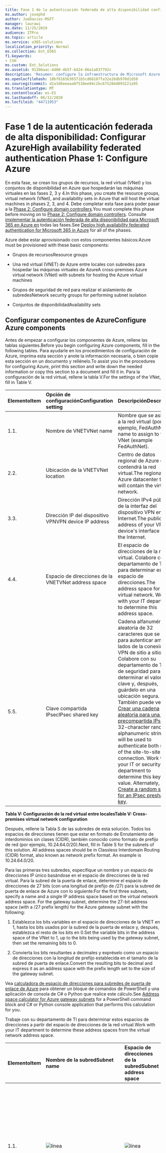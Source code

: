 ```yaml
---
title: Fase 1 de la autenticación federada de alta disponibilidad configurar Azure
ms.author: josephd
author: JoeDavies-MSFT
manager: laurawi
ms.date: 11/25/2019
audience: ITPro
ms.topic: article
ms.service: o365-solutions
localization_priority: Normal
ms.collection: Ent_O365
f1.keywords:
- CSH
ms.custom: Ent_Solutions
ms.assetid: 91266aac-4d00-4b5f-b424-86a1a837792c
description: 'Resumen: configure la infraestructura de Microsoft Azure para hospedar la autenticación federada de alta disponibilidad para Microsoft 365.'
ms.openlocfilehash: 10bf8165b36571b5cd68107fa32e26db970d1d58
ms.sourcegitcommit: d2a3d6eeeaa07510ee94c2bc675284d893221a95
ms.translationtype: MT
ms.contentlocale: es-ES
ms.lasthandoff: 06/12/2020
ms.locfileid: "44711953"
---
```

# <a name="high-availability-federated-authentication-phase-1-configure-azure"></a><span data-ttu-id="6eea3-103">Fase 1 de la autenticación federada de alta disponibilidad: Configurar Azure</span><span class="sxs-lookup"><span data-stu-id="6eea3-103">High availability federated authentication Phase 1: Configure Azure</span></span>

<span data-ttu-id="6eea3-104">En esta fase, se crean los grupos de recursos, la red virtual (VNet) y los conjuntos de disponibilidad en Azure que hospedarán las máquinas virtuales en las fases 2, 3 y 4.</span><span class="sxs-lookup"><span data-stu-id="6eea3-104">In this phase, you create the resource groups, virtual network (VNet), and availability sets in Azure that will host the virtual machines in phases 2, 3, and 4.</span></span> <span data-ttu-id="6eea3-105">Debe completar esta fase para poder pasar a la [Phase 2: Configure domain controllers](high-availability-federated-authentication-phase-2-configure-domain-controllers.md).</span><span class="sxs-lookup"><span data-stu-id="6eea3-105">You must complete this phase before moving on to [Phase 2: Configure domain controllers](high-availability-federated-authentication-phase-2-configure-domain-controllers.md).</span></span> <span data-ttu-id="6eea3-106">Consulte [implementar la autenticación federada de alta disponibilidad para Microsoft 365 en Azure en](deploy-high-availability-federated-authentication-for-office-365-in-azure.md) todas las fases.</span><span class="sxs-lookup"><span data-stu-id="6eea3-106">See [Deploy high availability federated authentication for Microsoft 365 in Azure](deploy-high-availability-federated-authentication-for-office-365-in-azure.md) for all of the phases.</span></span>
  
<span data-ttu-id="6eea3-107">Azure debe estar aprovisionado con estos componentes básicos:</span><span class="sxs-lookup"><span data-stu-id="6eea3-107">Azure must be provisioned with these basic components:</span></span>
  
- <span data-ttu-id="6eea3-108">Grupos de recursos</span><span class="sxs-lookup"><span data-stu-id="6eea3-108">Resource groups</span></span>
    
- <span data-ttu-id="6eea3-109">Una red virtual (VNET) de Azure entre locales con subredes para hospedar las máquinas virtuales de Azure</span><span class="sxs-lookup"><span data-stu-id="6eea3-109">A cross-premises Azure virtual network (VNet) with subnets for hosting the Azure virtual machines</span></span>
    
- <span data-ttu-id="6eea3-110">Grupos de seguridad de red para realizar el aislamiento de subredes</span><span class="sxs-lookup"><span data-stu-id="6eea3-110">Network security groups for performing subnet isolation</span></span>
    
- <span data-ttu-id="6eea3-111">Conjuntos de disponibilidad</span><span class="sxs-lookup"><span data-stu-id="6eea3-111">Availability sets</span></span>
    
## <a name="configure-azure-components"></a><span data-ttu-id="6eea3-112">Configurar componentes de Azure</span><span class="sxs-lookup"><span data-stu-id="6eea3-112">Configure Azure components</span></span>

<span data-ttu-id="6eea3-113">Antes de empezar a configurar los componentes de Azure, rellene las tablas siguientes.</span><span class="sxs-lookup"><span data-stu-id="6eea3-113">Before you begin configuring Azure components, fill in the following tables.</span></span> <span data-ttu-id="6eea3-114">Para ayudarle en los procedimientos de configuración de Azure, imprima esta sección y anote la información necesaria, o bien copie esta sección en un documento y rellénelo.</span><span class="sxs-lookup"><span data-stu-id="6eea3-114">To assist you in the procedures for configuring Azure, print this section and write down the needed information or copy this section to a document and fill it in.</span></span> <span data-ttu-id="6eea3-115">Para la configuración de la red virtual, rellene la tabla V.</span><span class="sxs-lookup"><span data-stu-id="6eea3-115">For the settings of the VNet, fill in Table V.</span></span>
  
|<span data-ttu-id="6eea3-116">**Elemento**</span><span class="sxs-lookup"><span data-stu-id="6eea3-116">**Item**</span></span>|<span data-ttu-id="6eea3-117">**Opción de configuración**</span><span class="sxs-lookup"><span data-stu-id="6eea3-117">**Configuration setting**</span></span>|<span data-ttu-id="6eea3-118">**Descripción**</span><span class="sxs-lookup"><span data-stu-id="6eea3-118">**Description**</span></span>|<span data-ttu-id="6eea3-119">**Valor**</span><span class="sxs-lookup"><span data-stu-id="6eea3-119">**Value**</span></span>|
|:-----|:-----|:-----|:-----|
|<span data-ttu-id="6eea3-120">1.</span><span class="sxs-lookup"><span data-stu-id="6eea3-120">1.</span></span>  <br/> |<span data-ttu-id="6eea3-121">Nombre de VNET</span><span class="sxs-lookup"><span data-stu-id="6eea3-121">VNet name</span></span>  <br/> |<span data-ttu-id="6eea3-122">Nombre que se asignará a la red virtual (por ejemplo, FedAuthNet).</span><span class="sxs-lookup"><span data-stu-id="6eea3-122">A name to assign to the VNet (example FedAuthNet).</span></span>  <br/> |![línea](./media/Common-Images/TableLine.png)  <br/> |
|<span data-ttu-id="6eea3-124">2.</span><span class="sxs-lookup"><span data-stu-id="6eea3-124">2.</span></span>  <br/> |<span data-ttu-id="6eea3-125">Ubicación de la VNET</span><span class="sxs-lookup"><span data-stu-id="6eea3-125">VNet location</span></span>  <br/> |<span data-ttu-id="6eea3-126">Centro de datos regional de Azure que contendrá la red virtual.</span><span class="sxs-lookup"><span data-stu-id="6eea3-126">The regional Azure datacenter that will contain the virtual network.</span></span>  <br/> |![línea](./media/Common-Images/TableLine.png)  <br/> |
|<span data-ttu-id="6eea3-128">3.</span><span class="sxs-lookup"><span data-stu-id="6eea3-128">3.</span></span>  <br/> |<span data-ttu-id="6eea3-129">Dirección IP del dispositivo VPN</span><span class="sxs-lookup"><span data-stu-id="6eea3-129">VPN device IP address</span></span>  <br/> |<span data-ttu-id="6eea3-130">Dirección IPv4 pública de la interfaz del dispositivo VPN en Internet.</span><span class="sxs-lookup"><span data-stu-id="6eea3-130">The public IPv4 address of your VPN device's interface on the Internet.</span></span>  <br/> |![línea](./media/Common-Images/TableLine.png)  <br/> |
|<span data-ttu-id="6eea3-132">4.</span><span class="sxs-lookup"><span data-stu-id="6eea3-132">4.</span></span>  <br/> |<span data-ttu-id="6eea3-133">Espacio de direcciones de la VNET</span><span class="sxs-lookup"><span data-stu-id="6eea3-133">VNet address space</span></span>  <br/> |<span data-ttu-id="6eea3-p103">El espacio de direcciones de la red virtual. Colabore con su departamento de TI para determinar este espacio de direcciones.</span><span class="sxs-lookup"><span data-stu-id="6eea3-p103">The address space for the virtual network. Work with your IT department to determine this address space.</span></span>  <br/> |![línea](./media/Common-Images/TableLine.png)  <br/> |
|<span data-ttu-id="6eea3-137">5.</span><span class="sxs-lookup"><span data-stu-id="6eea3-137">5.</span></span>  <br/> |<span data-ttu-id="6eea3-138">Clave compartida IPsec</span><span class="sxs-lookup"><span data-stu-id="6eea3-138">IPsec shared key</span></span>  <br/> |<span data-ttu-id="6eea3-p104">Cadena alfanumérica aleatoria de 32 caracteres que se usará para autenticar ambos lados de la conexión VPN de sitio a sitio. Colabore con su departamento de TI o de seguridad para determinar el valor de la clave y, después, guárdelo en una ubicación segura. También puede ver [Crear una cadena aleatoria para una clave precompartida IPsec](https://social.technet.microsoft.com/wiki/contents/articles/32330.create-a-random-string-for-an-ipsec-preshared-key.aspx).  </span><span class="sxs-lookup"><span data-stu-id="6eea3-p104">A 32-character random, alphanumeric string that will be used to authenticate both sides of the site-to-site VPN connection. Work with your IT or security department to determine this key value. Alternately, see [Create a random string for an IPsec preshared key](https://social.technet.microsoft.com/wiki/contents/articles/32330.create-a-random-string-for-an-ipsec-preshared-key.aspx).  </span></span><br/> |![línea](./media/Common-Images/TableLine.png)  <br/> |
   
 <span data-ttu-id="6eea3-143">**Tabla V: Configuración de la red virtual entre locales**</span><span class="sxs-lookup"><span data-stu-id="6eea3-143">**Table V: Cross-premises virtual network configuration**</span></span>
  
<span data-ttu-id="6eea3-p105">Después, rellene la Tabla S de las subredes de esta solución. Todos los espacios de direcciones tienen que estar en formato de Enrutamiento de interdominios sin clases (CIDR), también conocido como formato de prefijo de red (por ejemplo, 10.24.64.0/20).</span><span class="sxs-lookup"><span data-stu-id="6eea3-p105">Next, fill in Table S for the subnets of this solution. All address spaces should be in Classless Interdomain Routing (CIDR) format, also known as network prefix format. An example is 10.24.64.0/20.</span></span>
  
<span data-ttu-id="6eea3-p106">Para las primeras tres subredes, especifique un nombre y un espacio de direcciones IP único basándose en el espacio de direcciones de la red virtual. Para la subred de la puerta de enlace, determine el espacio de direcciones de 27 bits (con una longitud de prefijo de /27) para la subred de puerta de enlace de Azure con lo siguiente:</span><span class="sxs-lookup"><span data-stu-id="6eea3-p106">For the first three subnets, specify a name and a single IP address space based on the virtual network address space. For the gateway subnet, determine the 27-bit address space (with a /27 prefix length) for the Azure gateway subnet with the following:</span></span>
  
1. <span data-ttu-id="6eea3-149">Establezca los bits variables en el espacio de direcciones de la VNET en 1, hasta los bits usados por la subred de la puerta de enlace y, después, establezca el resto de los bits en 0.</span><span class="sxs-lookup"><span data-stu-id="6eea3-149">Set the variable bits in the address space of the VNet to 1, up to the bits being used by the gateway subnet, then set the remaining bits to 0.</span></span>
    
2. <span data-ttu-id="6eea3-150">Convierta los bits resultantes a decimales y expréselo como un espacio de direcciones con la longitud de prefijo establecida en el tamaño de la subred de puerta de enlace.</span><span class="sxs-lookup"><span data-stu-id="6eea3-150">Convert the resulting bits to decimal and express it as an address space with the prefix length set to the size of the gateway subnet.</span></span>
    
<span data-ttu-id="6eea3-151">Vea [calculadora de espacio de direcciones para subredes de puerta de enlace de Azure](https://gallery.technet.microsoft.com/scriptcenter/Address-prefix-calculator-a94b6eed) para obtener un bloque de comandos de PowerShell y una aplicación de consola de C# o Python que realice este cálculo.</span><span class="sxs-lookup"><span data-stu-id="6eea3-151">See [Address space calculator for Azure gateway subnets](https://gallery.technet.microsoft.com/scriptcenter/Address-prefix-calculator-a94b6eed) for a PowerShell command block and C# or Python console application that performs this calculation for you.</span></span>
  
<span data-ttu-id="6eea3-152">Trabaje con su departamento de TI para determinar estos espacios de direcciones a partir del espacio de direcciones de la red virtual.</span><span class="sxs-lookup"><span data-stu-id="6eea3-152">Work with your IT department to determine these address spaces from the virtual network address space.</span></span>
  
|<span data-ttu-id="6eea3-153">**Elemento**</span><span class="sxs-lookup"><span data-stu-id="6eea3-153">**Item**</span></span>|<span data-ttu-id="6eea3-154">**Nombre de la subred**</span><span class="sxs-lookup"><span data-stu-id="6eea3-154">**Subnet name**</span></span>|<span data-ttu-id="6eea3-155">**Espacio de direcciones de la subred**</span><span class="sxs-lookup"><span data-stu-id="6eea3-155">**Subnet address space**</span></span>|<span data-ttu-id="6eea3-156">**Finalidad**</span><span class="sxs-lookup"><span data-stu-id="6eea3-156">**Purpose**</span></span>|
|:-----|:-----|:-----|:-----|
|<span data-ttu-id="6eea3-157">1.</span><span class="sxs-lookup"><span data-stu-id="6eea3-157">1.</span></span>  <br/> |![línea](./media/Common-Images/TableLine.png)  <br/> |![línea](./media/Common-Images/TableLine.png)  <br/> |<span data-ttu-id="6eea3-160">La subred usada por el controlador de dominio de Active Directory Domain Services (AD DS) y las máquinas virtuales (VM) del servidor de sincronización de directorios.</span><span class="sxs-lookup"><span data-stu-id="6eea3-160">The subnet used by the Active Directory Domain Services (AD DS) domain controller and directory synchronization server virtual machines (VMs).</span></span>  <br/> |
|<span data-ttu-id="6eea3-161">2.</span><span class="sxs-lookup"><span data-stu-id="6eea3-161">2.</span></span>  <br/> |![línea](./media/Common-Images/TableLine.png)  <br/> |![línea](./media/Common-Images/TableLine.png)  <br/> |<span data-ttu-id="6eea3-164">Subred usada por las máquinas virtuales de AD FS.</span><span class="sxs-lookup"><span data-stu-id="6eea3-164">The subnet used by the AD FS VMs.</span></span>  <br/> |
|<span data-ttu-id="6eea3-165">3.</span><span class="sxs-lookup"><span data-stu-id="6eea3-165">3.</span></span>  <br/> |![línea](./media/Common-Images/TableLine.png)  <br/> |![línea](./media/Common-Images/TableLine.png)  <br/> |<span data-ttu-id="6eea3-168">Subred usada por las máquinas virtuales del proxy de aplicación web.</span><span class="sxs-lookup"><span data-stu-id="6eea3-168">The subnet used by the web application proxy VMs.</span></span>  <br/> |
|<span data-ttu-id="6eea3-169">4.</span><span class="sxs-lookup"><span data-stu-id="6eea3-169">4.</span></span>  <br/> |<span data-ttu-id="6eea3-170">GatewaySubnet</span><span class="sxs-lookup"><span data-stu-id="6eea3-170">GatewaySubnet</span></span>  <br/> |![línea](./media/Common-Images/TableLine.png)  <br/> |<span data-ttu-id="6eea3-172">Subred usada por las máquinas virtuales de la puerta de enlace de Azure.</span><span class="sxs-lookup"><span data-stu-id="6eea3-172">The subnet used by the Azure gateway VMs.</span></span>  <br/> |
   
 <span data-ttu-id="6eea3-173">**Tabla S: Subredes de la red virtual**</span><span class="sxs-lookup"><span data-stu-id="6eea3-173">**Table S: Subnets in the virtual network**</span></span>
  
<span data-ttu-id="6eea3-174">Ahora, rellene la Tabla I para las direcciones IP estáticas asignadas a las máquinas virtuales y a las instancias del equilibrador de carga.</span><span class="sxs-lookup"><span data-stu-id="6eea3-174">Next, fill in Table I for the static IP addresses assigned to virtual machines and load balancer instances.</span></span>
  
|<span data-ttu-id="6eea3-175">**Elemento**</span><span class="sxs-lookup"><span data-stu-id="6eea3-175">**Item**</span></span>|<span data-ttu-id="6eea3-176">**Objetivo**</span><span class="sxs-lookup"><span data-stu-id="6eea3-176">**Purpose**</span></span>|<span data-ttu-id="6eea3-177">**Dirección IP en la subred**</span><span class="sxs-lookup"><span data-stu-id="6eea3-177">**IP address on the subnet**</span></span>|<span data-ttu-id="6eea3-178">**Valor**</span><span class="sxs-lookup"><span data-stu-id="6eea3-178">**Value**</span></span>|
|:-----|:-----|:-----|:-----|
|<span data-ttu-id="6eea3-179">1.</span><span class="sxs-lookup"><span data-stu-id="6eea3-179">1.</span></span>  <br/> |<span data-ttu-id="6eea3-180">Dirección IP estática del primer controlador de dominio</span><span class="sxs-lookup"><span data-stu-id="6eea3-180">Static IP address of the first domain controller</span></span>  <br/> |<span data-ttu-id="6eea3-181">La cuarta dirección IP posible del espacio de direcciones de la subred definida en el elemento 1 de la Tabla S.</span><span class="sxs-lookup"><span data-stu-id="6eea3-181">The fourth possible IP address for the address space of the subnet defined in Item 1 of Table S.</span></span>  <br/> |![línea](./media/Common-Images/TableLine.png)  <br/> |
|<span data-ttu-id="6eea3-183">2.</span><span class="sxs-lookup"><span data-stu-id="6eea3-183">2.</span></span>  <br/> |<span data-ttu-id="6eea3-184">Dirección IP estática del segundo controlador de dominio</span><span class="sxs-lookup"><span data-stu-id="6eea3-184">Static IP address of the second domain controller</span></span>  <br/> |<span data-ttu-id="6eea3-185">La quinta dirección IP posible del espacio de direcciones de la subred definida en el elemento 1 de la Tabla S.</span><span class="sxs-lookup"><span data-stu-id="6eea3-185">The fifth possible IP address for the address space of the subnet defined in Item 1 of Table S.</span></span>  <br/> |![línea](./media/Common-Images/TableLine.png)  <br/> |
|<span data-ttu-id="6eea3-187">3.</span><span class="sxs-lookup"><span data-stu-id="6eea3-187">3.</span></span>  <br/> |<span data-ttu-id="6eea3-188">Dirección IP estática del servidor de sincronización de directorios</span><span class="sxs-lookup"><span data-stu-id="6eea3-188">Static IP address of the directory synchronization server</span></span>  <br/> |<span data-ttu-id="6eea3-189">La sexta dirección IP posible del espacio de direcciones de la subred definida en el elemento 1 de la Tabla S.</span><span class="sxs-lookup"><span data-stu-id="6eea3-189">The sixth possible IP address for the address space of the subnet defined in Item 1 of Table S.</span></span>  <br/> |![línea](./media/Common-Images/TableLine.png)  <br/> |
|<span data-ttu-id="6eea3-191">4.</span><span class="sxs-lookup"><span data-stu-id="6eea3-191">4.</span></span>  <br/> |<span data-ttu-id="6eea3-192">Dirección IP estática del equilibrador de carga interno para los servidores de AD FS</span><span class="sxs-lookup"><span data-stu-id="6eea3-192">Static IP address of the internal load balancer for the AD FS servers</span></span>  <br/> |<span data-ttu-id="6eea3-193">La cuarta dirección IP posible del espacio de direcciones de la subred definida en el elemento 2 de la Tabla S.</span><span class="sxs-lookup"><span data-stu-id="6eea3-193">The fourth possible IP address for the address space of the subnet defined in Item 2 of Table S.</span></span>  <br/> |![línea](./media/Common-Images/TableLine.png)  <br/> |
|<span data-ttu-id="6eea3-195">5.</span><span class="sxs-lookup"><span data-stu-id="6eea3-195">5.</span></span>  <br/> |<span data-ttu-id="6eea3-196">Dirección IP estática del primer servidor de AD FS</span><span class="sxs-lookup"><span data-stu-id="6eea3-196">Static IP address of the first AD FS server</span></span>  <br/> |<span data-ttu-id="6eea3-197">La quinta dirección IP posible del espacio de direcciones de la subred definida en el elemento 2 de la Tabla S.</span><span class="sxs-lookup"><span data-stu-id="6eea3-197">The fifth possible IP address for the address space of the subnet defined in Item 2 of Table S.</span></span>  <br/> |![línea](./media/Common-Images/TableLine.png)  <br/> |
|<span data-ttu-id="6eea3-199">6.</span><span class="sxs-lookup"><span data-stu-id="6eea3-199">6.</span></span>  <br/> |<span data-ttu-id="6eea3-200">Dirección IP estática del segundo servidor de AD FS</span><span class="sxs-lookup"><span data-stu-id="6eea3-200">Static IP address of the second AD FS server</span></span>  <br/> |<span data-ttu-id="6eea3-201">La sexta dirección IP posible del espacio de direcciones de la subred definida en el elemento 2 de la Tabla S.</span><span class="sxs-lookup"><span data-stu-id="6eea3-201">The sixth possible IP address for the address space of the subnet defined in Item 2 of Table S.</span></span>  <br/> |![línea](./media/Common-Images/TableLine.png)  <br/> |
|<span data-ttu-id="6eea3-203">7.</span><span class="sxs-lookup"><span data-stu-id="6eea3-203">7.</span></span>  <br/> |<span data-ttu-id="6eea3-204">Dirección IP estática del primer servidor proxy de aplicación web</span><span class="sxs-lookup"><span data-stu-id="6eea3-204">Static IP address of the first web application proxy server</span></span>  <br/> |<span data-ttu-id="6eea3-205">La cuarta dirección IP posible del espacio de direcciones de la subred definida en el elemento 3 de la Tabla S.</span><span class="sxs-lookup"><span data-stu-id="6eea3-205">The fourth possible IP address for the address space of the subnet defined in Item 3 of Table S.</span></span>  <br/> |![línea](./media/Common-Images/TableLine.png)  <br/> |
|<span data-ttu-id="6eea3-207">8.</span><span class="sxs-lookup"><span data-stu-id="6eea3-207">8.</span></span>  <br/> |<span data-ttu-id="6eea3-208">Dirección IP estática del segundo servidor proxy de aplicación web</span><span class="sxs-lookup"><span data-stu-id="6eea3-208">Static IP address of the second web application proxy server</span></span>  <br/> |<span data-ttu-id="6eea3-209">La quinta dirección IP posible del espacio de direcciones de la subred definida en el elemento 3 de la Tabla S.</span><span class="sxs-lookup"><span data-stu-id="6eea3-209">The fifth possible IP address for the address space of the subnet defined in Item 3 of Table S.</span></span>  <br/> |![línea](./media/Common-Images/TableLine.png)  <br/> |
   
 <span data-ttu-id="6eea3-211">**Tabla I: Direcciones IP estáticas en la red virtual**</span><span class="sxs-lookup"><span data-stu-id="6eea3-211">**Table I: Static IP addresses in the virtual network**</span></span>
  
<span data-ttu-id="6eea3-212">Para dos servidores de Sistema de nombres de dominio (DNS) en la red local que quiera usar al configurar de manera inicial los controladores de dominio en la red virtual, rellene la Tabla D. Colabore con su departamento de TI para determinar esta lista.</span><span class="sxs-lookup"><span data-stu-id="6eea3-212">For two Domain Name System (DNS) servers in your on-premises network that you want to use when initially setting up the domain controllers in your virtual network, fill in Table D. Work with your IT department to determine this list.</span></span>
  
|<span data-ttu-id="6eea3-213">**Elemento**</span><span class="sxs-lookup"><span data-stu-id="6eea3-213">**Item**</span></span>|<span data-ttu-id="6eea3-214">**Nombre descriptivo del servidor DNS**</span><span class="sxs-lookup"><span data-stu-id="6eea3-214">**DNS server friendly name**</span></span>|<span data-ttu-id="6eea3-215">**Dirección IP del servidor DNS**</span><span class="sxs-lookup"><span data-stu-id="6eea3-215">**DNS server IP address**</span></span>|
|:-----|:-----|:-----|
|<span data-ttu-id="6eea3-216">1.</span><span class="sxs-lookup"><span data-stu-id="6eea3-216">1.</span></span>  <br/> |![línea](./media/Common-Images/TableLine.png)  <br/> |![línea](./media/Common-Images/TableLine.png)  <br/> |
|<span data-ttu-id="6eea3-219">2.</span><span class="sxs-lookup"><span data-stu-id="6eea3-219">2.</span></span>  <br/> |![línea](./media/Common-Images/TableLine.png)  <br/> |![línea](./media/Common-Images/TableLine.png)  <br/> |
   
 <span data-ttu-id="6eea3-222">**Tabla D: Servidores DNS locales**</span><span class="sxs-lookup"><span data-stu-id="6eea3-222">**Table D: On-premises DNS servers**</span></span>
  
<span data-ttu-id="6eea3-223">Para enrutar paquetes desde la red entre locales a la red de la organización a través de la conexión VPN de sitio a sitio, debe configurar la red virtual con una red local que tenga una lista de espacios de direcciones (en notación CIDR) para todas las ubicaciones de acceso en la red local de su organización.</span><span class="sxs-lookup"><span data-stu-id="6eea3-223">To route packets from the cross-premises network to your organization network across the site-to-site VPN connection, you must configure the virtual network with a local network that has a list of the address spaces (in CIDR notation) for all of the reachable locations on your organization's on-premises network.</span></span> <span data-ttu-id="6eea3-224">La lista de espacios de direcciones que definen la red local tiene que ser única y no puede superponerse con el espacio de direcciones usado para otras redes virtuales ni otras redes locales.</span><span class="sxs-lookup"><span data-stu-id="6eea3-224">The list of address spaces that define your local network must be unique and must not overlap with the address space used for other virtual networks or other local networks.</span></span>
  
<span data-ttu-id="6eea3-p108">Para el conjunto de espacios de direcciones de la red local, rellene la Tabla L. Fíjese en que aparecen tres entradas en blanco, pero lo normal es que necesite más. Colabore con su departamento de TI para determinar esta lista de espacios de direcciones.</span><span class="sxs-lookup"><span data-stu-id="6eea3-p108">For the set of local network address spaces, fill in Table L. Note that three blank entries are listed but you will typically need more. Work with your IT department to determine this list of address spaces.</span></span>
  
|<span data-ttu-id="6eea3-227">**Elemento**</span><span class="sxs-lookup"><span data-stu-id="6eea3-227">**Item**</span></span>|<span data-ttu-id="6eea3-228">**Espacio de direcciones de la red local**</span><span class="sxs-lookup"><span data-stu-id="6eea3-228">**Local network address space**</span></span>|
|:-----|:-----|
|<span data-ttu-id="6eea3-229">1.</span><span class="sxs-lookup"><span data-stu-id="6eea3-229">1.</span></span>  <br/> |![línea](./media/Common-Images/TableLine.png)  <br/> |
|<span data-ttu-id="6eea3-231">2.</span><span class="sxs-lookup"><span data-stu-id="6eea3-231">2.</span></span>  <br/> |![línea](./media/Common-Images/TableLine.png)  <br/> |
|<span data-ttu-id="6eea3-233">3.</span><span class="sxs-lookup"><span data-stu-id="6eea3-233">3.</span></span>  <br/> |![línea](./media/Common-Images/TableLine.png)  <br/> |
   
 <span data-ttu-id="6eea3-235">**Tabla L: Prefijos de direcciones para la red local**</span><span class="sxs-lookup"><span data-stu-id="6eea3-235">**Table L: Address prefixes for the local network**</span></span>
  
<span data-ttu-id="6eea3-236">Ahora, empecemos a crear la infraestructura de Azure para hospedar la autenticación federada para Microsoft 365.</span><span class="sxs-lookup"><span data-stu-id="6eea3-236">Now let's begin building the Azure infrastructure to host your federated authentication for Microsoft 365.</span></span>
  
> [!NOTE]
> <span data-ttu-id="6eea3-237">Los siguientes conjuntos de comandos utilizan la última versión de Azure PowerShell.</span><span class="sxs-lookup"><span data-stu-id="6eea3-237">The following command sets use the latest version of Azure PowerShell.</span></span> <span data-ttu-id="6eea3-238">Consulte Introducción [a Azure PowerShell](https://docs.microsoft.com/powershell/azure/get-started-azureps).</span><span class="sxs-lookup"><span data-stu-id="6eea3-238">See [Get started with Azure PowerShell](https://docs.microsoft.com/powershell/azure/get-started-azureps).</span></span> 
  
<span data-ttu-id="6eea3-239">Primero, abra un símbolo del sistema de Azure PowerShell e inicie sesión con su cuenta.</span><span class="sxs-lookup"><span data-stu-id="6eea3-239">First, start an Azure PowerShell prompt and login to your account.</span></span>
  
```powershell
Connect-AzAccount
```

> [!TIP]
> <span data-ttu-id="6eea3-240">Para generar bloques de comandos de PowerShell listos para ejecutar en función de la configuración personalizada, use este [libro de configuración de Microsoft Excel](https://github.com/MicrosoftDocs/OfficeDocs-Enterprise/raw/live/Enterprise/media/deploy-high-availability-federated-authentication-for-office-365-in-azure/O365FedAuthInAzure_Config.xlsx).</span><span class="sxs-lookup"><span data-stu-id="6eea3-240">To generate ready-to-run PowerShell command blocks based on your custom settings, use this [Microsoft Excel configuration workbook](https://github.com/MicrosoftDocs/OfficeDocs-Enterprise/raw/live/Enterprise/media/deploy-high-availability-federated-authentication-for-office-365-in-azure/O365FedAuthInAzure_Config.xlsx).</span></span> 

<span data-ttu-id="6eea3-241">Obtenga su nombre de suscripción mediante el comando siguiente.</span><span class="sxs-lookup"><span data-stu-id="6eea3-241">Get your subscription name using the following command.</span></span>
  
```powershell
Get-AzSubscription | Sort Name | Select Name
```

<span data-ttu-id="6eea3-242">Para las versiones anteriores de Azure PowerShell, use este comando en su lugar.</span><span class="sxs-lookup"><span data-stu-id="6eea3-242">For older versions of Azure PowerShell, use this command instead.</span></span>
  
```powershell
Get-AzSubscription | Sort Name | Select SubscriptionName
```

<span data-ttu-id="6eea3-243">Configure su suscripción de Azure.</span><span class="sxs-lookup"><span data-stu-id="6eea3-243">Set your Azure subscription.</span></span> <span data-ttu-id="6eea3-244">Reemplace todo lo que haya entre las comillas, incluidos los \< and > caracteres, por el nombre correcto.</span><span class="sxs-lookup"><span data-stu-id="6eea3-244">Replace everything within the quotes, including the \< and > characters, with the correct name.</span></span>
  
```powershell
$subscrName="<subscription name>"
Select-AzSubscription -SubscriptionName $subscrName
```

<span data-ttu-id="6eea3-p111">Después, cree los grupos de recursos. Para determinar un conjunto único de nombres de grupos de recursos, use este comando para mostrar una lista de los grupos de recursos existentes.</span><span class="sxs-lookup"><span data-stu-id="6eea3-p111">Next, create the new resource groups. To determine a unique set of resource group names, use this command to list your existing resource groups.</span></span>
  
```powershell
Get-AzResourceGroup | Sort ResourceGroupName | Select ResourceGroupName
```

<span data-ttu-id="6eea3-247">Rellene la tabla siguiente para el conjunto de nombres de grupos de recursos únicos.</span><span class="sxs-lookup"><span data-stu-id="6eea3-247">Fill in the following table for the set of unique resource group names.</span></span>
  
|<span data-ttu-id="6eea3-248">**Elemento**</span><span class="sxs-lookup"><span data-stu-id="6eea3-248">**Item**</span></span>|<span data-ttu-id="6eea3-249">**Nombre del grupo de recursos**</span><span class="sxs-lookup"><span data-stu-id="6eea3-249">**Resource group name**</span></span>|<span data-ttu-id="6eea3-250">**Finalidad**</span><span class="sxs-lookup"><span data-stu-id="6eea3-250">**Purpose**</span></span>|
|:-----|:-----|:-----|
|<span data-ttu-id="6eea3-251">1.</span><span class="sxs-lookup"><span data-stu-id="6eea3-251">1.</span></span>  <br/> |![línea](./media/Common-Images/TableLine.png)  <br/> |<span data-ttu-id="6eea3-253">Controladores de dominio</span><span class="sxs-lookup"><span data-stu-id="6eea3-253">Domain controllers</span></span>  <br/> |
|<span data-ttu-id="6eea3-254">2.</span><span class="sxs-lookup"><span data-stu-id="6eea3-254">2.</span></span>  <br/> |![línea](./media/Common-Images/TableLine.png)  <br/> |<span data-ttu-id="6eea3-256">Servidores de AD FS</span><span class="sxs-lookup"><span data-stu-id="6eea3-256">AD FS servers</span></span>  <br/> |
|<span data-ttu-id="6eea3-257">3.</span><span class="sxs-lookup"><span data-stu-id="6eea3-257">3.</span></span>  <br/> |![línea](./media/Common-Images/TableLine.png)  <br/> |<span data-ttu-id="6eea3-259">Servidores proxy de aplicación web</span><span class="sxs-lookup"><span data-stu-id="6eea3-259">Web application proxy servers</span></span>  <br/> |
|<span data-ttu-id="6eea3-260">4.</span><span class="sxs-lookup"><span data-stu-id="6eea3-260">4.</span></span>  <br/> |![línea](./media/Common-Images/TableLine.png)  <br/> |<span data-ttu-id="6eea3-262">Elementos de la infraestructura</span><span class="sxs-lookup"><span data-stu-id="6eea3-262">Infrastructure elements</span></span>  <br/> |
   
 <span data-ttu-id="6eea3-263">**Tabla R: Grupos de recursos**</span><span class="sxs-lookup"><span data-stu-id="6eea3-263">**Table R: Resource groups**</span></span>
  
<span data-ttu-id="6eea3-264">Cree el grupo de recursos con estos comandos.</span><span class="sxs-lookup"><span data-stu-id="6eea3-264">Create your new resource groups with these commands.</span></span>
  
```powershell
$locName="<an Azure location, such as West US>"
$rgName="<Table R - Item 1 - Name column>"
New-AzResourceGroup -Name $rgName -Location $locName
$rgName="<Table R - Item 2 - Name column>"
New-AzResourceGroup -Name $rgName -Location $locName
$rgName="<Table R - Item 3 - Name column>"
New-AzResourceGroup -Name $rgName -Location $locName
$rgName="<Table R - Item 4 - Name column>"
New-AzResourceGroup -Name $rgName -Location $locName
```

<span data-ttu-id="6eea3-265">Después, cree la red virtual de Azure y sus subredes.</span><span class="sxs-lookup"><span data-stu-id="6eea3-265">Next, you create the Azure virtual network and its subnets.</span></span>
  
```powershell
$rgName="<Table R - Item 4 - Resource group name column>"
$locName="<your Azure location>"
$vnetName="<Table V - Item 1 - Value column>"
$vnetAddrPrefix="<Table V - Item 4 - Value column>"
$dnsServers=@( "<Table D - Item 1 - DNS server IP address column>", "<Table D - Item 2 - DNS server IP address column>" )
# Get the shortened version of the location
$locShortName=(Get-AzResourceGroup -Name $rgName).Location

# Create the subnets
$subnet1Name="<Table S - Item 1 - Subnet name column>"
$subnet1Prefix="<Table S - Item 1 - Subnet address space column>"
$subnet1=New-AzVirtualNetworkSubnetConfig -Name $subnet1Name -AddressPrefix $subnet1Prefix
$subnet2Name="<Table S - Item 2 - Subnet name column>"
$subnet2Prefix="<Table S - Item 2 - Subnet address space column>"
$subnet2=New-AzVirtualNetworkSubnetConfig -Name $subnet2Name -AddressPrefix $subnet2Prefix
$subnet3Name="<Table S - Item 3 - Subnet name column>"
$subnet3Prefix="<Table S - Item 3 - Subnet address space column>"
$subnet3=New-AzVirtualNetworkSubnetConfig -Name $subnet3Name -AddressPrefix $subnet3Prefix
$gwSubnet4Prefix="<Table S - Item 4 - Subnet address space column>"
$gwSubnet=New-AzVirtualNetworkSubnetConfig -Name "GatewaySubnet" -AddressPrefix $gwSubnet4Prefix

# Create the virtual network
New-AzVirtualNetwork -Name $vnetName -ResourceGroupName $rgName -Location $locName -AddressPrefix $vnetAddrPrefix -Subnet $gwSubnet,$subnet1,$subnet2,$subnet3 -DNSServer $dnsServers

```

<span data-ttu-id="6eea3-266">A continuación, cree grupos de seguridad de red para cada subred que tenga máquinas virtuales.</span><span class="sxs-lookup"><span data-stu-id="6eea3-266">Next, you create network security groups for each subnet that has virtual machines.</span></span> <span data-ttu-id="6eea3-267">Para realizar el aislamiento de la subred, puede agregar reglas para tipos específicos de tráfico permitido o denegado para el grupo de seguridad de red de una subred.</span><span class="sxs-lookup"><span data-stu-id="6eea3-267">To perform subnet isolation, you can add rules for the specific types of traffic allowed or denied to the network security group of a subnet.</span></span>
  
```powershell
# Create network security groups
$vnet=Get-AzVirtualNetwork -ResourceGroupName $rgName -Name $vnetName

New-AzNetworkSecurityGroup -Name $subnet1Name -ResourceGroupName $rgName -Location $locShortName
$nsg=Get-AzNetworkSecurityGroup -Name $subnet1Name -ResourceGroupName $rgName
Set-AzVirtualNetworkSubnetConfig -VirtualNetwork $vnet -Name $subnet1Name -AddressPrefix $subnet1Prefix -NetworkSecurityGroup $nsg

New-AzNetworkSecurityGroup -Name $subnet2Name -ResourceGroupName $rgName -Location $locShortName
$nsg=Get-AzNetworkSecurityGroup -Name $subnet2Name -ResourceGroupName $rgName
Set-AzVirtualNetworkSubnetConfig -VirtualNetwork $vnet -Name $subnet2Name -AddressPrefix $subnet2Prefix -NetworkSecurityGroup $nsg

New-AzNetworkSecurityGroup -Name $subnet3Name -ResourceGroupName $rgName -Location $locShortName
$nsg=Get-AzNetworkSecurityGroup -Name $subnet3Name -ResourceGroupName $rgName
Set-AzVirtualNetworkSubnetConfig -VirtualNetwork $vnet -Name $subnet3Name -AddressPrefix $subnet3Prefix -NetworkSecurityGroup $nsg
$vnet | Set-AzVirtualNetwork
```

<span data-ttu-id="6eea3-268">Después, use estos comandos para crear las puertas de enlace para la conexión VPN de sitio a sitio.</span><span class="sxs-lookup"><span data-stu-id="6eea3-268">Next, use these commands to create the gateways for the site-to-site VPN connection.</span></span>
  
```powershell
$rgName="<Table R - Item 4 - Resource group name column>"
$locName="<Azure location>"
$vnetName="<Table V - Item 1 - Value column>"
$vnet=Get-AzVirtualNetwork -Name $vnetName -ResourceGroupName $rgName
$subnet=Get-AzVirtualNetworkSubnetConfig -VirtualNetwork $vnet -Name "GatewaySubnet"

# Attach a virtual network gateway to a public IP address and the gateway subnet
$publicGatewayVipName="PublicIPAddress"
$vnetGatewayIpConfigName="PublicIPConfig"
New-AzPublicIpAddress -Name $vnetGatewayIpConfigName -ResourceGroupName $rgName -Location $locName -AllocationMethod Dynamic
$publicGatewayVip=Get-AzPublicIpAddress -Name $vnetGatewayIpConfigName -ResourceGroupName $rgName
$vnetGatewayIpConfig=New-AzVirtualNetworkGatewayIpConfig -Name $vnetGatewayIpConfigName -PublicIpAddressId $publicGatewayVip.Id -Subnet $subnet

# Create the Azure gateway
$vnetGatewayName="AzureGateway"
$vnetGateway=New-AzVirtualNetworkGateway -Name $vnetGatewayName -ResourceGroupName $rgName -Location $locName -GatewayType Vpn -VpnType RouteBased -IpConfigurations $vnetGatewayIpConfig

# Create the gateway for the local network
$localGatewayName="LocalNetGateway"
$localGatewayIP="<Table V - Item 3 - Value column>"
$localNetworkPrefix=@( <comma-separated, double-quote enclosed list of the local network address prefixes from Table L, example: "10.1.0.0/24", "10.2.0.0/24"> )
$localGateway=New-AzLocalNetworkGateway -Name $localGatewayName -ResourceGroupName $rgName -Location $locName -GatewayIpAddress $localGatewayIP -AddressPrefix $localNetworkPrefix

# Define the Azure virtual network VPN connection
$vnetConnectionName="S2SConnection"
$vnetConnectionKey="<Table V - Item 5 - Value column>"
$vnetConnection=New-AzVirtualNetworkGatewayConnection -Name $vnetConnectionName -ResourceGroupName $rgName -Location $locName -ConnectionType IPsec -SharedKey $vnetConnectionKey -VirtualNetworkGateway1 $vnetGateway -LocalNetworkGateway2 $localGateway

```

> [!NOTE]
> <span data-ttu-id="6eea3-269">La autenticación federada de los usuarios individuales no se basa en los recursos locales.</span><span class="sxs-lookup"><span data-stu-id="6eea3-269">Federated authentication of individual users does not rely on any on-premises resources.</span></span> <span data-ttu-id="6eea3-270">Sin embargo, si esta conexión VPN de sitio a sitio deja de estar disponible, los controladores de dominio de la red virtual no recibirán actualizaciones de las cuentas de usuario y los grupos realizados en los servicios de dominio de Active Directory local.</span><span class="sxs-lookup"><span data-stu-id="6eea3-270">However, if this site-to-site VPN connection becomes unavailable, the domain controllers in the VNet will not receive updates to user accounts and groups made in the on-premises Active Directory Domain Services.</span></span> <span data-ttu-id="6eea3-271">Para asegurarse de que esto no suceda, puede configurar la alta disponibilidad para la conexión VPN de sitio a sitio.</span><span class="sxs-lookup"><span data-stu-id="6eea3-271">To ensure this does not happen, you can configure high availability for your site-to-site VPN connection.</span></span> <span data-ttu-id="6eea3-272">Para obtener más información, consulte [Conectividad de red virtual a red virtual y con alta disponibilidad entre locales](https://docs.microsoft.com/azure/vpn-gateway/vpn-gateway-highlyavailable)</span><span class="sxs-lookup"><span data-stu-id="6eea3-272">For more information, see [Highly Available Cross-Premises and VNet-to-VNet Connectivity](https://docs.microsoft.com/azure/vpn-gateway/vpn-gateway-highlyavailable)</span></span>
  
<span data-ttu-id="6eea3-273">El paso siguiente es anotar la dirección IPv4 pública de Azure VPN Gateway para la red virtual después de ejecutar este comando:</span><span class="sxs-lookup"><span data-stu-id="6eea3-273">Next, record the public IPv4 address of the Azure VPN gateway for your virtual network from the display of this command:</span></span>
  
```powershell
Get-AzPublicIpAddress -Name $publicGatewayVipName -ResourceGroupName $rgName
```

<span data-ttu-id="6eea3-p114">Después, configure el dispositivo VPN local para que se conecte a Azure VPN Gateway. Para obtener más información, vea [Configurar un dispositivo VPN](https://docs.microsoft.com/azure/vpn-gateway/vpn-gateway-about-vpn-devices).</span><span class="sxs-lookup"><span data-stu-id="6eea3-p114">Next, configure your on-premises VPN device to connect to the Azure VPN gateway. For more information, see [Configure your VPN device](https://docs.microsoft.com/azure/vpn-gateway/vpn-gateway-about-vpn-devices).</span></span>
  
<span data-ttu-id="6eea3-276">Para configurar el dispositivo VPN local necesita lo siguiente:</span><span class="sxs-lookup"><span data-stu-id="6eea3-276">To configure your on-premises VPN device, you will need the following:</span></span>
  
- <span data-ttu-id="6eea3-277">La dirección IPv4 pública de Azure VPN Gateway.</span><span class="sxs-lookup"><span data-stu-id="6eea3-277">The public IPv4 address of the Azure VPN gateway.</span></span>
    
- <span data-ttu-id="6eea3-278">La clave precompartida IPsec para la conexión VPN de sitio a sitio (Tabla V, elemento 5, columna Valor).</span><span class="sxs-lookup"><span data-stu-id="6eea3-278">The IPsec pre-shared key for the site-to-site VPN connection (Table V - Item 5 - Value column).</span></span>
    
<span data-ttu-id="6eea3-p115">Después, asegúrese de que el espacio de direcciones de la red virtual sea accesible desde la red local. Para hacerlo, normalmente se agrega una ruta que se corresponde con el espacio de direcciones de la red virtual al dispositivo VPN y, después, se publica esa ruta para el resto de la infraestructura de enrutamiento de la red de la organización. Colabore con su departamento de TI para conocer cómo completar este procedimiento.</span><span class="sxs-lookup"><span data-stu-id="6eea3-p115">Next, ensure that the address space of the virtual network is reachable from your on-premises network. This is usually done by adding a route corresponding to the virtual network address space to your VPN device and then advertising that route to the rest of the routing infrastructure of your organization network. Work with your IT department to determine how to do this.</span></span>
  
<span data-ttu-id="6eea3-p116">Después, defina los nombres de los tres conjuntos de disponibilidad. Rellene la Tabla A. </span><span class="sxs-lookup"><span data-stu-id="6eea3-p116">Next, define the names of three availability sets. Fill out Table A.</span></span> 
  
|<span data-ttu-id="6eea3-284">**Elemento**</span><span class="sxs-lookup"><span data-stu-id="6eea3-284">**Item**</span></span>|<span data-ttu-id="6eea3-285">**Objetivo**</span><span class="sxs-lookup"><span data-stu-id="6eea3-285">**Purpose**</span></span>|<span data-ttu-id="6eea3-286">**Nombre del conjunto de disponibilidad**</span><span class="sxs-lookup"><span data-stu-id="6eea3-286">**Availability set name**</span></span>|
|:-----|:-----|:-----|
|<span data-ttu-id="6eea3-287">1.</span><span class="sxs-lookup"><span data-stu-id="6eea3-287">1.</span></span>  <br/> |<span data-ttu-id="6eea3-288">Controladores de dominio</span><span class="sxs-lookup"><span data-stu-id="6eea3-288">Domain controllers</span></span>  <br/> |![línea](./media/Common-Images/TableLine.png)  <br/> |
|<span data-ttu-id="6eea3-290">2.</span><span class="sxs-lookup"><span data-stu-id="6eea3-290">2.</span></span>  <br/> |<span data-ttu-id="6eea3-291">Servidores de AD FS</span><span class="sxs-lookup"><span data-stu-id="6eea3-291">AD FS servers</span></span>  <br/> |![línea](./media/Common-Images/TableLine.png)  <br/> |
|<span data-ttu-id="6eea3-293">3.</span><span class="sxs-lookup"><span data-stu-id="6eea3-293">3.</span></span>  <br/> |<span data-ttu-id="6eea3-294">Servidores proxy de aplicación web</span><span class="sxs-lookup"><span data-stu-id="6eea3-294">Web application proxy servers</span></span>  <br/> |![línea](./media/Common-Images/TableLine.png)  <br/> |
   
 <span data-ttu-id="6eea3-296">**Tabla A: Conjuntos de disponibilidad**</span><span class="sxs-lookup"><span data-stu-id="6eea3-296">**Table A: Availability sets**</span></span>
  
<span data-ttu-id="6eea3-297">Necesitará estos nombres al crear las máquinas virtuales en las fases 2, 3 y 4.</span><span class="sxs-lookup"><span data-stu-id="6eea3-297">You will need these names when you create the virtual machines in phases 2, 3, and 4.</span></span>
  
<span data-ttu-id="6eea3-298">Cree los conjuntos de disponibilidad con estos comandos de Azure PowerShell.</span><span class="sxs-lookup"><span data-stu-id="6eea3-298">Create the new availability sets with these Azure PowerShell commands.</span></span>
  
```powershell
$locName="<the Azure location for your new resource group>"
$rgName="<Table R - Item 1 - Resource group name column>"
$avName="<Table A - Item 1 - Availability set name column>"
New-AzAvailabilitySet -ResourceGroupName $rgName -Name $avName -Location $locName -Sku Aligned  -PlatformUpdateDomainCount 5 -PlatformFaultDomainCount 2
$rgName="<Table R - Item 2 - Resource group name column>"
$avName="<Table A - Item 2 - Availability set name column>"
New-AzAvailabilitySet -ResourceGroupName $rgName -Name $avName -Location $locName -Sku Aligned  -PlatformUpdateDomainCount 5 -PlatformFaultDomainCount 2
$rgName="<Table R - Item 3 - Resource group name column>"
$avName="<Table A - Item 3 - Availability set name column>"
New-AzAvailabilitySet -ResourceGroupName $rgName -Name $avName -Location $locName -Sku Aligned  -PlatformUpdateDomainCount 5 -PlatformFaultDomainCount 2
```

<span data-ttu-id="6eea3-299">Esta es la configuración que se muestra después de la finalización correcta de esta fase.</span><span class="sxs-lookup"><span data-stu-id="6eea3-299">This is the configuration resulting from the successful completion of this phase.</span></span>
  
<span data-ttu-id="6eea3-300">**Fase 1: la infraestructura de Azure para la autenticación federada de alta disponibilidad para Microsoft 365**</span><span class="sxs-lookup"><span data-stu-id="6eea3-300">**Phase 1: The Azure infrastructure for high availability federated authentication for Microsoft 365**</span></span>

![Fase 1 de la autenticación federada de alta disponibilidad Microsoft 365 en Azure con la infraestructura de Azure](media/4e7ba678-07df-40ce-b372-021bf7fc91fa.png)
  
## <a name="next-step"></a><span data-ttu-id="6eea3-302">Paso siguiente</span><span class="sxs-lookup"><span data-stu-id="6eea3-302">Next step</span></span>

<span data-ttu-id="6eea3-303">Use [Phase 2: configure Domain Controllers](high-availability-federated-authentication-phase-2-configure-domain-controllers.md) para continuar con la configuración de esta carga de trabajo.</span><span class="sxs-lookup"><span data-stu-id="6eea3-303">Use [Phase 2: Configure domain controllers](high-availability-federated-authentication-phase-2-configure-domain-controllers.md) to continue with the configuration of this workload.</span></span>
  
## <a name="see-also"></a><span data-ttu-id="6eea3-304">Vea también</span><span class="sxs-lookup"><span data-stu-id="6eea3-304">See Also</span></span>

[<span data-ttu-id="6eea3-305">Implementar la autenticación federada de alta disponibilidad para Microsoft 365 en Azure</span><span class="sxs-lookup"><span data-stu-id="6eea3-305">Deploy high availability federated authentication for Microsoft 365 in Azure</span></span>](deploy-high-availability-federated-authentication-for-office-365-in-azure.md)
  
[<span data-ttu-id="6eea3-306">Identidad federada para el entorno de prueba y desarrollo de Microsoft 365</span><span class="sxs-lookup"><span data-stu-id="6eea3-306">Federated identity for your Microsoft 365 dev/test environment</span></span>](https://docs.microsoft.com/microsoft-365/enterprise/federated-identity-for-your-office-365-dev-test-environment)
  
[<span data-ttu-id="6eea3-307">Adopción de la nube y soluciones híbridas</span><span class="sxs-lookup"><span data-stu-id="6eea3-307">Cloud adoption and hybrid solutions</span></span>](cloud-adoption-and-hybrid-solutions.yml)

[<span data-ttu-id="6eea3-308">Descripción de la identidad de Microsoft 365 y Azure Active Directory</span><span class="sxs-lookup"><span data-stu-id="6eea3-308">Understanding Microsoft 365 identity and Azure Active Directory</span></span>](about-office-365-identity.md)


